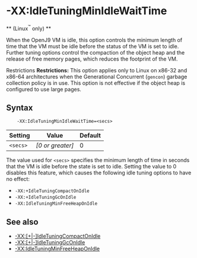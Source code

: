 <!--
* Copyright (c) 2017, 2018 IBM Corp. and others
*
* This program and the accompanying materials are made
* available under the terms of the Eclipse Public License 2.0
* which accompanies this distribution and is available at
* https://www.eclipse.org/legal/epl-2.0/ or the Apache
* License, Version 2.0 which accompanies this distribution and
* is available at https://www.apache.org/licenses/LICENSE-2.0.
*
* This Source Code may also be made available under the
* following Secondary Licenses when the conditions for such
* availability set forth in the Eclipse Public License, v. 2.0
* are satisfied: GNU General Public License, version 2 with
* the GNU Classpath Exception [1] and GNU General Public
* License, version 2 with the OpenJDK Assembly Exception [2].
*
* [1] https://www.gnu.org/software/classpath/license.html
* [2] http://openjdk.java.net/legal/assembly-exception.html
*
* SPDX-License-Identifier: EPL-2.0 OR Apache-2.0 OR GPL-2.0 WITH
* Classpath-exception-2.0 OR LicenseRef-GPL-2.0 WITH Assembly-exception
-->

# -XX:IdleTuningMinIdleWaitTime

** (Linux<sup>&trade;</sup> only) **

When the OpenJ9 VM is idle, this option controls the minimum length of time that the VM must be idle before the status of the VM is set to idle. Further tuning options control the compaction of the object heap and the release of free memory pages, which reduces the footprint of the VM.

<i class="fa fa-exclamation-triangle" aria-hidden="true"></i><span class="sr-only">Restrictions</span> **Restrictions:** This option applies only to Linux on x86-32 and x86-64 architectures when the Generational Concurrent (`gencon`) garbage collection policy is in use. This option is not effective if the object heap is configured to use large pages.

## Syntax

        -XX:IdleTuningMinIdleWaitTime=<secs>

| Setting     |  Value           | Default  |
|-------------|------------------|----------|
|`<secs>`     | *[0 or greater]* | 0        |

The value used for `<secs>` specifies the minimum length of time in seconds that the VM is idle before the state is set to idle. Setting the value to 0 disables this feature, which causes the following idle tuning options to have no effect:

- `-XX:+IdleTuningCompactOnIdle`
- `-XX:+IdleTuningGcOnIdle`
- `-XX:IdleTuningMinFreeHeapOnIdle`


## See also

-   [-XX:\[+|-\]IdleTuningCompactOnIdle](xxidletuningcompactonidle.md#xx/|-/idletuningcompactonidle "This option controls garbage collection processing with compaction when the status of the VM is set to idle.")
-   [-XX:\[+|-\]IdleTuningGcOnIdle](xxidletuninggconidle.md#xx/|-/idletuninggconidle "This option can be used to reduce the memory footprint of the VM when it is in an idle state.")
-   [-XX:IdleTuningMinFreeHeapOnIdle](xxidletuningminfreeheaponidle.md#xxidletuningminfreeheaponidle "This option controls the percentage of free memory pages in the object heap that can be released when the VM is in an idle state.")



<!-- ==== END OF TOPIC ==== xxidletuningminidlewaittime.md ==== -->
